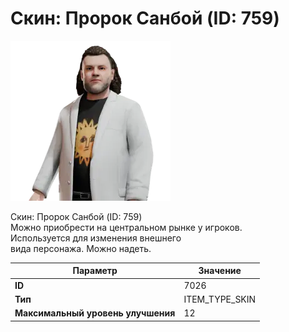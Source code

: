 # Скин: Пророк Санбой (ID: 759)

![Item Image](../img/7026.webp?raw=true)

Скин: Пророк Санбой (ID: 759)<br>Можно приобрести на центральном рынке у игроков.<br>Используется для изменения внешнего<br>вида персонажа. Можно надеть.


| Параметр | Значение |
|----------|----------|
| **ID** | 7026 |
| **Тип** | ITEM_TYPE_SKIN |
| **Максимальный уровень улучшения** | 12 |


